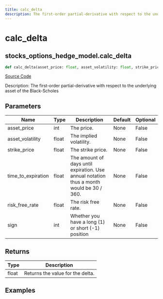 ```yaml
---
title: calc_delta
description: The first-order partial-derivative with respect to the underlying asset of the Black-Scholes
---
```

# calc_delta

## stocks_options_hedge_model.calc_delta

```python
def calc_delta(asset_price: float, asset_volatility: float, strike_price: float, time_to_expiration: float, risk_free_rate: float, sign: int) -> None:
```
[Source Code](https://github.com/OpenBB-finance/OpenBBTerminal/tree/main/openbb_terminal/stocks/options/hedge/hedge_model.py#L183)

Description: The first-order partial-derivative with respect to the underlying asset of the Black-Scholes

## Parameters

| Name | Type | Description | Default | Optional |
| ---- | ---- | ----------- | ------- | -------- |
| asset_price | int | The price. | None | False |
| asset_volatility | float | The implied volatility. | None | False |
| strike_price | float | The strike price. | None | False |
| time_to_expiration | float | The amount of days until expiration. Use annual notation thus a month would be 30 / 360. | None | False |
| risk_free_rate | float | The risk free rate. | None | False |
| sign | int | Whether you have a long (1) or short (-1) position | None | False |

## Returns

| Type | Description |
| ---- | ----------- |
| float | Returns the value for the delta. |

## Examples

